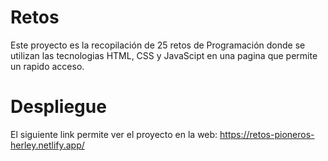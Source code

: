 # Retos
Este proyecto es la recopilación de 25 retos de Programación donde se utilizan las tecnologias HTML, CSS y JavaScipt en una pagina que permite un rapido acceso.
# Despliegue
El siguiente link permite ver el proyecto en la web: https://retos-pioneros-herley.netlify.app/
